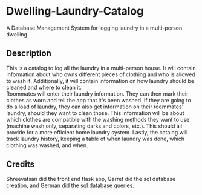 # Dwelling-Laundry-Catalog
A Database Management System for logging laundry in a multi-person dwelling

## Description
This is a catalog to log all the laundry in a multi-person house. It will contain information about who owns different pieces of clothing and who is allowed to wash it. Additionally, it will contain information on how laundry should be cleaned and where to clean it. <br>
Roommates will enter their laundry information. They can then mark their clothes as worn and tell the app that it's been washed. If they are going to do a load of laundry, they can also get information on their roommates' laundry, should they want to clean those. This information will be about which clothes are compatible with the washing methods they want to use (machine wash only, separating darks and colors, etc.). This should all provide for a more efficient home laundry system. Lastly, the catalog will track laundry history, keeping a table of when laundry was done, which clothing was washed, and when.
<br>
## Credits
Shreevatsan did the front end flask app, Garret did the sql database creation, and German did the sql database queries.
